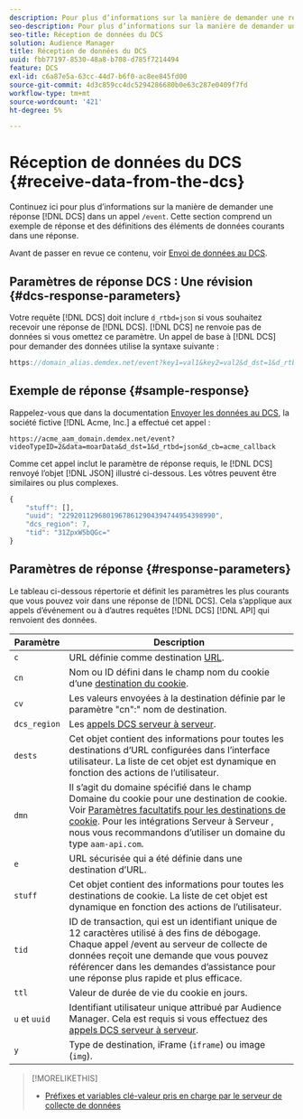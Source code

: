 ```yaml
---
description: Pour plus d’informations sur la manière de demander une réponse DCS dans un appel /event, voir la page suivante. Cette section comprend un exemple de réponse et des définitions des éléments de données courants dans une réponse.
seo-description: Pour plus d’informations sur la manière de demander une réponse DCS dans un appel /event, voir la page suivante. Cette section comprend un exemple de réponse et des définitions des éléments de données courants dans une réponse.
seo-title: Réception de données du DCS
solution: Audience Manager
title: Réception de données du DCS
uuid: fbb77197-8530-48a8-b708-d785f7214494
feature: DCS
exl-id: c6a87e5a-63cc-44d7-b6f0-ac8ee845fd00
source-git-commit: 4d3c859cc4dc5294286680b0e63c287e0409f7fd
workflow-type: tm+mt
source-wordcount: '421'
ht-degree: 5%

---
```


# Réception de données du DCS {#receive-data-from-the-dcs}

Continuez ici pour plus d’informations sur la manière de demander une réponse [!DNL DCS] dans un appel `/event`. Cette section comprend un exemple de réponse et des définitions des éléments de données courants dans une réponse.

Avant de passer en revue ce contenu, voir [Envoi de données au DCS](../../../api/dcs-intro/dcs-event-calls/dcs-url-send.md).

## Paramètres de réponse DCS : Une révision {#dcs-response-parameters}

Votre requête [!DNL DCS] doit inclure `d_rtbd=json` si vous souhaitez recevoir une réponse de [!DNL DCS]. [!DNL DCS] ne renvoie pas de données si vous omettez ce paramètre. Un appel de base à [!DNL DCS] pour demander des données utilise la syntaxe suivante :

```js
https://domain_alias.demdex.net/event?key1=val1&key2=val2&d_dst=1&d_rtbd=json&d_cb=callback
```

## Exemple de réponse {#sample-response}

Rappelez-vous que dans la documentation [Envoyer les données au DCS](../../../api/dcs-intro/dcs-event-calls/dcs-url-send.md), la société fictive [!DNL Acme, Inc.] a effectué cet appel :

`https://acme_aam_domain.demdex.net/event?videoTypeID=2&data=moarData&d_dst=1&d_rtbd=json&d_cb=acme_callback`

Comme cet appel inclut le paramètre de réponse requis, le [!DNL DCS] renvoyé l’objet [!DNL JSON] illustré ci-dessous. Les vôtres peuvent être similaires ou plus complexes.

```js
{
    "stuff": [],
    "uuid": "22920112968019678612904394744954398990",
    "dcs_region": 7,
    "tid": "31ZpxW5bQGc="
}
```

## Paramètres de réponse {#response-parameters}

Le tableau ci-dessous répertorie et définit les paramètres les plus courants que vous pouvez voir dans une réponse de [!DNL DCS]. Cela s’applique aux appels d’événement ou à d’autres requêtes [!DNL DCS] [!DNL API] qui renvoient des données.

| Paramètre | Description |
|--- |--- |
| `c` | URL définie comme destination [URL](../../../features/destinations/create-url-destination.md). |
| `cn` | Nom ou ID défini dans le champ nom du cookie d’une [destination du cookie](../../../features/destinations/create-cookie-destination.md). |
| `cv` | Les valeurs envoyées à la destination définie par le paramètre &quot;cn&quot;:&quot; nom de destination. |
| `dcs_region` | Les [appels DCS serveur à serveur](../../../api/dcs-intro/dcs-api-reference/dcs-regions.md). |
| `dests` | Cet objet contient des informations pour toutes les destinations d’URL configurées dans l’interface utilisateur. La liste de cet objet est dynamique en fonction des actions de l’utilisateur. |
| `dmn` | Il s’agit du domaine spécifié dans le champ Domaine du cookie pour une destination de cookie. Voir [Paramètres facultatifs pour les destinations de cookie](../../../features/destinations/cookie-destination-options.md).  Pour les intégrations Serveur à Serveur , nous vous recommandons d’utiliser un domaine du type `aam-api.com`. |
| `e` | URL sécurisée qui a été définie dans une destination d’URL. |
| `stuff` | Cet objet contient des informations pour toutes les destinations de cookie. La liste de cet objet est dynamique en fonction des actions de l’utilisateur. |
| `tid` | ID de transaction, qui est un identifiant unique de 12 caractères utilisé à des fins de débogage. Chaque appel /event au serveur de collecte de données reçoit une demande que vous pouvez référencer dans les demandes d’assistance pour une réponse plus rapide et plus efficace. |
| `ttl` | Valeur de durée de vie du cookie en jours. |
| `u` et `uuid` | Identifiant utilisateur unique attribué par Audience Manager. Cela est requis si vous effectuez des [appels DCS serveur à serveur](../../../api/dcs-intro/dcs-s2s/dcs-s2s-calls.md). |
| `y` | Type de destination, iFrame (`iframe`) ou image (`img`). |

>[!MORELIKETHIS]
>
>* [Préfixes et variables clé-valeur pris en charge par le serveur de collecte de données](../../../api/dcs-intro/dcs-api-reference/dcs-keys.md)


